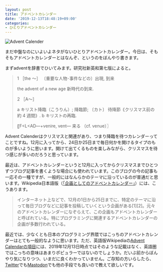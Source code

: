 ```yaml
---
layout: post
title: アドベントカレンダー
date: '2019-12-13T18:48:19+09:00'
categories:
- ひとりアドベントカレンダー
---
```


![Advent Calender](/blog/images/advent-calender.jpg)

まだ中盤なのにいよいよネタがないひとりアドベントカレンダー。今日は、そもそもアドベントカレンダーとはなんぞ、というのをぼんやり書きます。

まずadventを辞書でひいてみます。研究社新英和第七版によると。

<blockquote markdown="1">
1 ［the ～］ 〔重要な人物･事件などの〕出現, 到来

the advent of a new age
新時代の到来.

2 ［A〜］

a キリスト降臨（こうりん）; 降臨節; 〔カト〕 待降節｟クリスマス前の約 4 週間｠.
b キリストの再臨.

〖F<L<AD―+venire, vent― 来る （cf. venue）〗
</blockquote>

Advent Calenderはクリスマスと関連があり、つまり降臨を待つカレンダーってことですね。12月に入ってから、24日か25日まで毎日何かを開けるタイプのものが多いように思います。開けて出てくるものを楽しみながら、クリスマスを待つ感じが多いのだろうと思っています。

最近は、アドベントカレンダーというと12月に入ってからクリスマスまでひとつずつブログ記事を書くような場合にも使われています。このブログの今の記事も一応その一種ですが、一般的にはなんらかのテーマに沿っているのが普通だと思います。Wikipedia日本語版（[「企画としてのアドベントカレンダー」](https://ja.wikipedia.org/wiki/%E3%82%A2%E3%83%89%E3%83%99%E3%83%B3%E3%83%88%E3%82%AB%E3%83%AC%E3%83%B3%E3%83%80%E3%83%BC#%E4%BC%81%E7%94%BB%E3%81%A8%E3%81%97%E3%81%A6%E3%81%AE%E3%82%A2%E3%83%89%E3%83%99%E3%83%B3%E3%83%88%E3%82%AB%E3%83%AC%E3%83%B3%E3%83%80%E3%83%BC)）には、こうあります。

<blockquote>
インターネット上などで、12月の1日から25日までに、特定のテーマに沿って毎日ブログなどに記事を投稿していくという企画がある[1][2]。元々のアドベントカレンダーになぞらえて、この企画もアドベントカレンダーと呼ばれている。特にプログラミングに関連するアドベントカレンダーの企画が多数行われている。
</blockquote>

最近では、少なくとも日本のプログラミング界隈ではこっちのアドベントカレンダーはとても一般的なように思います。ただ、英語版Wikipediaの[Advent Calendarの項目](https://en.wikipedia.org/wiki/Advent_calendar)には、2019年12月13日時点ではそのような記載はなく、英語圏ではこっちの意味はあまりポピュラーではないのでしょうか。だいぶ前からぼんやり気になりつつ、いまだに良くわかっていません。ご存知の方いらしたら、[Twitter](https://twitter.com/skoji)でも[Mastodon](https://bookwor.ms/@skoji)でも他の手段でも良いので教えて欲しいです。


